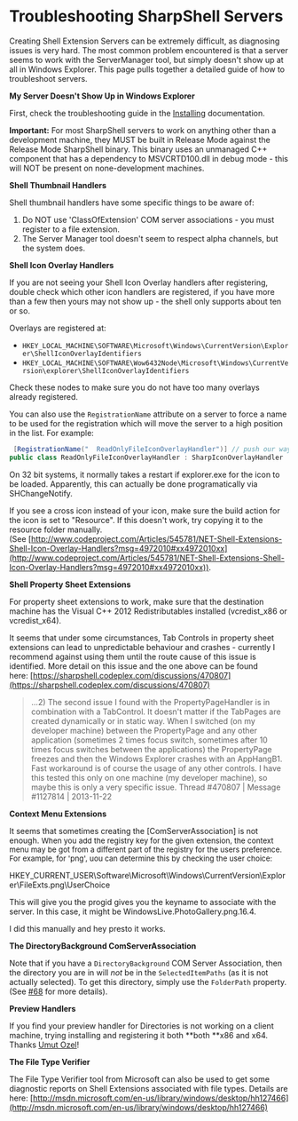 # Troubleshooting SharpShell Servers

Creating Shell Extension Servers can be extremely difficult, as diagnosing issues is very hard. The most common problem encountered is that a server seems to work with the ServerManager tool, but simply doesn't show up at all in Windows Explorer. This page pulls together a detailed guide of how to troubleshoot servers.

**My Server Doesn't Show Up in Windows Explorer**

First, check the troubleshooting guide in the [Installing](../installing/installing.md) documentation.

**Important:** For most SharpShell servers to work on anything other than a development machine, they MUST be built in Release Mode against the Release Mode SharpShell binary. This binary uses an unmanaged C++ component that has a dependency to MSVCRTD100.dll in debug mode - this will NOT be present on none-development machines.

**Shell Thumbnail Handlers**

Shell thumbnail handlers have some specific things to be aware of:

1.  Do NOT use 'ClassOfExtension' COM server associations - you must register to a file extension.
2.  The Server Manager tool doesn't seem to respect alpha channels, but the system does.

**Shell Icon Overlay Handlers**

If you are not seeing your Shell Icon Overlay handlers after registering, double check which other icon handlers are registered, if you have more than a few then yours may not show up - the shell only supports about ten or so.

Overlays are registered at:

- `HKEY_LOCAL_MACHINE\SOFTWARE\Microsoft\Windows\CurrentVersion\Explorer\ShellIconOverlayIdentifiers`
- `HKEY_LOCAL_MACHINE\SOFTWARE\Wow6432Node\Microsoft\Windows\CurrentVersion\explorer\ShellIconOverlayIdentifiers`

Check these nodes to make sure you do not have too many overlays already registered.

You can also use the `RegistrationName` attribute on a server to force a name to be used for the registration which will move the server to a high position in the list. For example:

```csharp
 [RegistrationName("  ReadOnlyFileIconOverlayHandler")] // push our way up the list by putting spaces in the name...
public class ReadOnlyFileIconOverlayHandler : SharpIconOverlayHandler
```

On 32 bit systems, it normally takes a restart if explorer.exe for the icon to be loaded. Apparently, this can actually be done programatically via SHChangeNotify.

If you see a cross icon instead of your icon, make sure the build action for the icon is set to "Resource". If this doesn't work, try copying it to the resource folder manually. (See [http://www.codeproject.com/Articles/545781/NET-Shell-Extensions-Shell-Icon-Overlay-Handlers?msg=4972010#xx4972010xx](http://www.codeproject.com/Articles/545781/NET-Shell-Extensions-Shell-Icon-Overlay-Handlers?msg=4972010#xx4972010xx)).

**Shell Property Sheet Extensions**

For property sheet extensions to work, make sure that the destination machine has the Visual C++ 2012 Redistributables installed (vcredist_x86 or vcredist_x64).

It seems that under some circumstances, Tab Controls in property sheet extensions can lead to unpredictable behaviour and crashes - currently I recommend against using them until the route cause of this issue is identified. More detail on this issue and the one above can be found here: [https://sharpshell.codeplex.com/discussions/470807](https://sharpshell.codeplex.com/discussions/470807)

>...2) The second issue I found with the PropertyPageHandler is in combination with a TabControl. It doesn't matter if the TabPages are created dynamically or in static way. 
When I switched (on my developer machine) between the PropertyPage and any other application (sometimes 2 times focus switch, sometimes after 10 times focus switches between the applications) the PropertyPage freezes and then the Windows Explorer crashes with an AppHangB1. Fast workaround is of course the usage of any other controls. I have this tested this only on one machine (my developer machine), so maybe this is only a very specific issue. 
Thread #470807 | Message #1127814 | 2013-11-22

**Context Menu Extensions**

It seems that sometimes creating the [ComServerAssociation] is not enough. <span style="font-size:10pt">When you add the registry key for the given extension, the context menu may be got from a different part of the registry for the users preference. For example, for 'png', u</span><span style="font-size:10pt">ou can determine this by checking the user choice:</span>

HKEY_CURRENT_USER\Software\Microsoft\Windows\CurrentVersion\Explorer\FileExts.png\UserChoice   

This will give you the progid gives you the keyname to associate with the server. In this case, it might be WindowsLive.PhotoGallery.png.16.4.  

I did this manually and hey presto it works.

**The DirectoryBackground ComServerAssociation**

Note that if you have a `DirectoryBackground` COM Server Association, then the directory you are in will *not* be in the `SelectedItemPaths` (as it is not actually selected). To get this directory, simply use the `FolderPath` property. (See [#68](https://github.com/dwmkerr/sharpshell/issues/68#issuecomment-442073262) for more details).

**Preview Handlers**

If you find your preview handler for Directories is not working on a client machine, trying installing and registering it both **both **x86 and x64\. Thanks [Umut Ozel](https://github.com/umutozel)!

**The File Type Verifier**

The File Type Verifier tool from Microsoft can also be used to get some diagnostic reports on Shell Extensions associated with file types. Details are here: [http://msdn.microsoft.com/en-us/library/windows/desktop/hh127466](http://msdn.microsoft.com/en-us/library/windows/desktop/hh127466)
